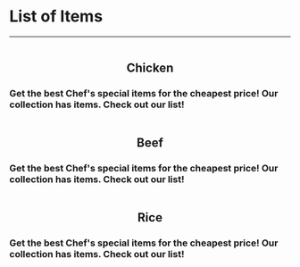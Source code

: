 <!DOCTYPE html>
<html lang="en" dir="ltr">
  <head>
    <meta charset="utf-8">
    <meta name="viewport" content="width=device-width, initial-scale=1.0">
    <title>Menu</title>
    <link rel="stylesheet" href="style.css">
  </head>
  <body>
    <h1>List of Items</h1>
    <hr>
    <div class="column">
      <h2 class="right"><center>Chicken</center></h2>
      <h3>Get the best Chef's special items for the cheapest price! Our collection has items. Check out our list!</h3>
    </div>
    <div class="column">
      <h2 class="right"><center>Beef</center></h2>
<h3>Get the best Chef's special items for the cheapest price! Our collection has items. Check out our list!</h3>
    </div>
    <div class="nextrow">
      <h2 class="right"><center>Rice</center></h2>
      <h3>Get the best Chef's special items for the cheapest price! Our collection has items. Check out our list!</h3>
    </div>
  </body>
</html>
